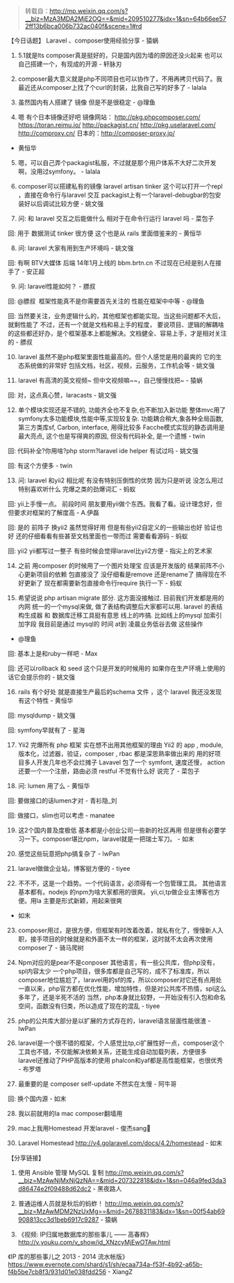 > 转载自：<http://mp.weixin.qq.com/s?__biz=MzA3MDA2MjE2OQ==&mid=209510277&idx=1&sn=64b66ee572ff13b6bca006b732ac040f&scene=1#rd>

【今日话题】
Laravel 、composer使用经验分享 - 猿蜗

1. 5.1就是lts  composer真是挺好的，只是国内因为墙的原因还没火起来
也可以自己搭建一个，有现成的开源 - 轩脉刃

2. composer最大意义就是php不同项目也可以协作了，不用再拷贝代码了。我最近还从composer上找了个curl的封装，比我自己写的好多了 - lalala

3. 虽然国内有人搭建了 镜像 但是不是很稳定 - @理鱼

4. 嗯 有个日本镜像还好吧
镜像网站：
http://pkg.phpcomposer.com/
https://toran.reimu.io/
http://packagist.cn/
http://pkg.uselaravel.com/
http://comproxy.cn/
日本的：http://composer-proxy.jp/
- 黄恒华

5. 嗯，可以自己弄个packagist私服，不过就是那个用户体系不大好二次开发啊，没用过symfony。 - lalala

6. composer可以搭建私有的镜像
laravel artisan tinker 这个可以打开一个repl ，直接在命令行与laravel 交互
packagist上有一个laravel-debugbar的包安装好以后调试比较方便 - 姚文强

7. 问: 和 laravel 交互之后能做什么 相对于在命令行运行 laravel 吗 - 菜包子

回: 用于 数据测试 tinker 很方便 这个也是从 rails 里面借鉴来的 - 黄恒华

8. 问: laravel 大家有用到生产环境吗 - 姚文强

回: 有啊
BTV大媒体  后端
14年1月上线的
bbm.brtn.cn
不过现在已经是别人在接手了 - 安正超

9. 问: laravel性能如何？ - 膘叔

回: @膘叔  框架性能真不是你需要首先关注的 性能在框架中中等 - @理鱼

回: 当然要关注，业务逻辑什么的，其他框架也都能实现。当这些问题都不大后，就剩性能了
不过，还有一个就是文档和易上手的程度，
要说项目、逻辑的解耦啥的这些都还好办，是个框架基本上都能解决。文档健全、容易上手，才是相对关注的 - 膘叔

10. laravel 虽然不是php框架里面性能最高的。但个人感觉是用的最爽的
它的生态系统做的非常好
包括文档，社区，视频，云服务，工作机会等 - 姚文强

11. laravel 有高清的英文视频~
但中文视频嘛~~，自己慢慢找把~ - 猿蜗

回: 对，这点真心赞，laracasts - 姚文强

12. 单个模块实现还是不错的, 功能齐全也不复杂,也不断加入新功能
整体mvc用了symfony太多功能模块,性能中等,实现较复杂.
功能耦合稍大,象各种全局函数,第三方类库sf, Carbon, interface, 用得比较多
Facche模式实现的静态调用是最大亮点, 这个也是写得爽的原因, 但没有代码补全, 是一个遗憾 - twin

回: 代码补全?你用啥?php storm?laravel ide helper 有试过吗 - 姚文强

回:  有这个方便多 - twin

13. 问: laravel 和yii2 相比呢 有没有特别压倒性的优势 因为只是听说 没怎么用过 特别喜欢听什么 完爆之类的劲爆词汇 - 蚂蚁

回: yii上手慢一点。 前段时间 朋友要用yii做个东西。我看了看。设计理念好，但但要求对框架的了解度高 - A.伊磊

回: 是的 前阵子 换yii2 虽然觉得好用 但是有些yii2自定义的一些输出也好 验证也好 还的仔细看看有些甚至文档里面也一带而过 需要看看源码 - 蚂蚁

回: yii2 yii都写过一整子 有些时候会觉得laravel比yii2方便 - 指尖上的艺术家

14. 之前 用composer 的时候用了一个图片处理宝 应该是开发版的 结果前阵不小心更新项目的依赖 包直接没了 没仔细看是remove 还是rename了 搞得现在不好更新了
现在都需要新包直接命令行require 执行一下 - 蚂蚁

15. 希望说说 php artisan migrate 部分.  这方面没接触过.
目前我们开发都是用的内网 统一的一个mysql来做, 做了表结构调整后大家都可以用.
laravel 的表结构生成器  和 数据库迁移工具挺有意思
线上的咋搞. 比如线上的mysql  加索引 加字段
我目前是通过 mysql的  时间 at到 凌晨业务低谷去做  这些操作
- @理鱼

回: 基本上是和ruby一样吧 - Max

回: 还可以rollback 和 seed
这个只是开发的时候用的
如果你在生产环境上使用的话它会提示你的 - 姚文强

16. rails 有个好处 就是直接生产最后的schema 文件 ，这个 laravel 我还没发现有这个特性 - 黄恒华

回: mysqldump - 姚文强

回: symfony早就有了 - 星海

17. Yii2 完爆所有 php 框架
实在想不出用其他框架的理由
Yii2 的 app , module, 版本化，过滤器，验证，composer , rbac 都是深思熟率做出来的
用的好项目多人开发几年也不会烂摊子
Lavavel  包了一个 symfont, 速度还慢， action 还要一个一个注册，路由必须 restful  不觉有什么好
 说完了 - 菜包子

18. 问: lumen 用了么 - 黄恒华

回: 要做接口的话lumen才对 - 青衫隐_刘

回: 做接口，slim也可以考虑 - manatee

19. 这2个国内普及度极低
基本都是小创业公司一些新的社区再用
但是很有必要学习一下。composer堪比npm，laravel就是一把瑞士军刀。 - 如末

20. 感觉这些玩意把php搞复杂了 - lwPan

21. laravel做做企业站，博客挺方便的 - tiyee

22. 不不不，这是一个趋势。一个代码语言，必须得有一个包管理工具。
其他语言基本都有。nodejs 的npm为啥大家都用的很爽。
yii,ci,tp做企业主博客也方便。用la 主要是形式新颖，用起来很爽
- 如末

23. composer用过，是很方便，但框架有时改着改着，就私有化了，慢慢新人入职，接手项目的时候就是和外面不太一样的框架，这时就不太会再次使用composer了 - 骑马爬树

24. Npm对应的是pear不是conposer
其他语言，有一些公共库，但php没有，spl内容太少
一个php项目，很多库都是自己写的，成不了标准库，所以composer地位尴尬了，laravel用的sf的库，所以composer对它还有点用处
一直以来，php官方都在优化性能，增加特性，但是对公共库不热情，spl这么多年了，还是半死不活的
当然，php本身就比较野，一开始没有引入包和命名空间，函数没有归类，所以造成了现在的混乱 - tiyee

25. php的公共库大部分是以扩展的方式存在的，laravel语言层面性能很渣 - lwPan

26. laravel是一个很不错的框架，个人感觉比tp,ci扩展性好一点，composer这个工具也不错，不仅能解决依赖关系，还能生成自动加载列表，方便很多
laravel还推动了PHP高版本的使用
phalcon和yaf都是高性能框架，也很优秀 - 布罗塔

27. 最重要的是  composer self-update  不然实在太慢 - 阿牛哥

回: 换个国内源 - 如末

28. 我以前就用的la mac composer翻墙用

29. mac上我用Homestead 开发laravel - 俊杰sang💯

30. Laravel Homestead http://v4.golaravel.com/docs/4.2/homestead - 如末

【分享链接】

1. 使用 Ansible 管理 MySQL 复制 http://mp.weixin.qq.com/s?__biz=MzAwNjMxNjQzNA==&mid=207322818&idx=1&sn=046a9fed3da3d86474e2f09488d62dc2 - 黑夜路人

2. 普通运维人员就是秋后的蚂蚱！ http://mp.weixin.qq.com/s?__biz=MzAwMDM2NzUxMg==&mid=2678831183&idx=1&sn=00f54ab69908813cc3d1beb6917c9287 - 猿蜗

3. 《视频: IP归属地数据库的那些事儿 —— 高春辉》
http://v.youku.com/v_show/id_XNzcyMjEwOTAw.html

《IP 库的那些事儿之 2013 - 2014 流水帐版》
https://www.evernote.com/shard/s1/sh/ecaa734a-f53f-4b92-a65b-f4b5be7cb8f3/931d01e038fdd256 - XiangZ

